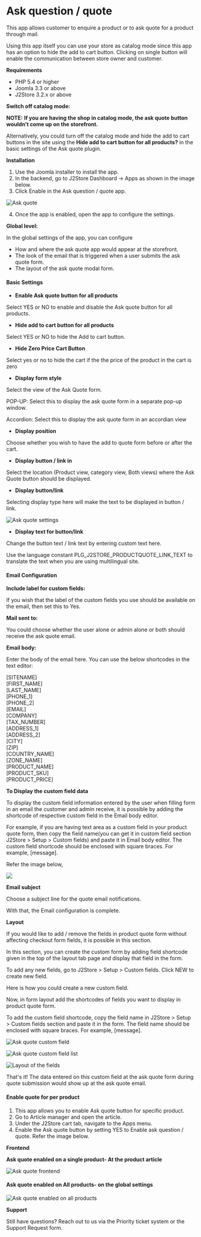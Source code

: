 # Ask question / quote

This app allows customer to enquire a product or to ask quote for a product through mail.

Using this app itself you can use your store as catalog mode since this app has an option to hide the add to cart button. Clicking on single button will enable the communication between store owner and customer.

**Requirements**

* PHP 5.4 or higher
* Joomla 3.3 or above
* J2Store 3.2.x or above

**Switch off catalog mode:**

**NOTE:** **If you are having the shop in catalog mode, the ask quote button wouldn’t come up on the storefront.**

Alternatively, you could turn off the catalog mode and hide the add to cart buttons in the site using the **Hide add to cart button for all products?** in the basic settings of the Ask quote plugin.

**Installation**

1. Use the Joomla installer to install the app.
2. In the backend, go to J2Store Dashboard -&gt; Apps as shown in the image below.
3. Click Enable in the Ask question / quote app.

![Ask quote](https://raw.githubusercontent.com/j2store/doc-images/master/apps/ask-quote/ask-quote-dashboard.png)

4. Once the app is enabled, open the app to configure the settings.

**Global level:**

In the global settings of the app, you can configure 

* How and where the ask quote app would appear at the storefront.
* The look of the email that is triggered when a user submits the ask quote form.
* The layout of the ask quote modal form.

#### **Basic Settings**

* **Enable Ask quote button for all products**

Select YES or NO to enable and disable the Ask quote button for all products.

* **Hide add to cart button for all products**

Select YES or NO to hide the Add to cart button.

* **Hide Zero Price Cart Button**

Select yes or no to hide the cart if the the price of the product in the cart is zero

* **Display form style**

Select the view of the Ask Quote form.

POP-UP: Select this to display the ask quote form in a separate pop-up window.

Accordion: Select this to display the ask quote form in an accordian view

* **Display position** 

Choose whether you wish to have the add to quote form before or after the cart.

* **Display button / link in**

Select the location \(Product view, category view, Both views\) where the Ask Quote button should be displayed.

* **Display button/link**

Selecting display type here will make the text to be displayed in button / link.

![Ask quote settings](https://raw.githubusercontent.com/j2store/doc-images/master/apps/ask-quote/ask-quote-settings.png)

* **Display text for button/link**

Change the button text / link text by entering custom text here.

Use the language constant PLG\_J2STORE\_PRODUCTQUOTE\_LINK\_TEXT to translate the text when you are using multilingual site.

#### Email Configuration

 **Include label for custom fields:** 

If you wish that the label of the custom fields you use should be available on the email, then set this to Yes.

**Mail sent to:**

You could choose whether the user alone or admin alone or both should receive the ask quote email.

**Email body:**

Enter the body of the email here. You can use the below shortcodes in the text editor:

\[SITENAME\]  
 \[FIRST\_NAME\]  
 \[LAST\_NAME\]  
 \[PHONE\_1\]  
 \[PHONE\_2\]  
 \[EMAIL\]  
 \[COMPANY\]  
 \[TAX\_NUMBER\]  
 \[ADDRESS\_1\]  
 \[ADDRESS\_2\]  
 \[CITY\]  
 \[ZIP\]  
 \[COUNTRY\_NAME\]  
 \[ZONE\_NAME\]  
 \[PRODUCT\_NAME\]  
 \[PRODUCT\_SKU\]  
 \[PRODUCT\_PRICE\]  


**To Display the custom field data**

To display the custom field information entered by the user when filling form in an email the customer and admin receive, it is possible by adding the shortcode of respective custom field in the Email body editor. 

For example, if you are having text area as a custom field in your product quote form, then copy the field name\(you can get it in custom field section J2Store &gt; Setup &gt; Custom fields\) and paste it in Email body editor. The custom field shortcode should be enclosed with square braces. For example, \[message\].

 Refer the image below,

![](../.gitbook/assets/screenshot-localhost-2020.08.14-17_37_38.png)

**Email subject**

Choose a subject line for the quote email notifications.

With that, the Email configuration is complete.

**Layout**

If you would like to add / remove the fields in product quote form without affecting checkout form fields, it is possible in this section.

In this section, you can create the custom form by adding field shortcode given in the top of the layout tab page and display that field in the form.

To add any new fields, go to J2Store &gt; Setup &gt; Custom fields. Click NEW to create new field.

Here is how you could create a new custom field.

Now, in form layout add the shortcodes of fields you want to display in product quote form.

To add the custom field shortcode, copy the field name in J2Store &gt; Setup &gt; Custom fields section and paste it in the form. The field name should be enclosed with square braces. For example, \[message\].

  

![Ask quote custom field](https://raw.githubusercontent.com/j2store/doc-images/master/apps/ask-quote/ask-quote-custom-field.png)

![Ask quote custom field list](https://raw.githubusercontent.com/j2store/doc-images/master/apps/ask-quote/ask-quote-cust-fiel-list.png)

![Layout of the fields](https://raw.githubusercontent.com/j2store/doc-images/master/apps/ask-quote/ask-quote-layout.png)

That's it! The data entered on this custom field at the ask quote form during quote submission would show up at the ask quote email.

#### **Enable quote for per product**

1. This app allows you to enable Ask quote button for specific product.
2. Go to Article manager and open the article.
3. Under the J2Store cart tab, navigate to the Apps menu.
4. Enable the Ask quote button by setting YES to Enable ask question / quote. Refer the image below.

**Frontend**

**Ask quote enabled on a single product- At the product article**

  

![Ask quote frontend](https://raw.githubusercontent.com/j2store/doc-images/master/apps/ask-quote/ask-quote-frontend.png)

#### Ask quote enabled on All products- on the global settings

![Ask quote enabled on all products](https://raw.githubusercontent.com/j2store/doc-images/master/apps/ask-quote/ask-quote-all-pro-front.png)



**Support**

Still have questions? Reach out to us via the Priority ticket system or the Support Request form.

